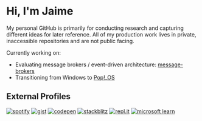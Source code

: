 # Hi, I'm Jaime

My personal GitHub is primarily for conducting research and capturing different ideas for later reference. All of my production work lives in private, inaccessible repositories and are not public facing.

Currently working on:

* Evaluating message brokers / event-driven architecture: [message-brokers](https://github.com/JaimeStill/message-brokers)
* Transitioning from Windows to [Pop!_OS](https://pop.system76.com/)

## External Profiles

[![spotify](https://img.shields.io/badge/-Spotify-00cc6a?style=for-the-badge)](https://open.spotify.com/user/jaime.still)
[![gist](https://img.shields.io/badge/-Gist-00cc6a?style=for-the-badge)](https://gist.github.com/JaimeStill)
[![codepen](https://img.shields.io/badge/-Codepen-00cc6a?style=for-the-badge)](https://codepen.io/JaimeStill) 
[![stackblitz](https://img.shields.io/badge/-StackBlitz-00cc6a?style=for-the-badge)](https://stackblitz.com/@JaimeStill)
[![repl.it](https://img.shields.io/badge/-repl.it-00cc6a?style=for-the-badge)](https://replit.com/@JaimeStill?tab=repls)
[![microsoft learn](https://img.shields.io/badge/-Microsoft_Learn-00cc6a?style=for-the-badge)](https://learn.microsoft.com/en-us/users/me/activity/)
